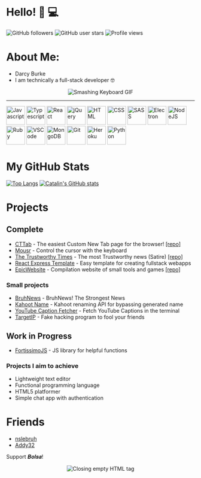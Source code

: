 # Hello! 🌊 💻

![GitHub followers](https://img.shields.io/github/followers/darccyy?style=for-the-badge) ![GitHub user stars](https://img.shields.io/github/stars/darccyy?style=for-the-badge) ![Profile views](https://komarev.com/ghpvc/?username=darccyy&style=for-the-badge&color=blue)

# About Me:

- Darcy Burke
- I am technically a full-stack developer 🤓

<div align="center">

  ![Smashing Keyboard GIF](https://media0.giphy.com/media/5xtDaryREtat7r2obvi/giphy.gif?cid=ecf05e47zkeipmvp7qyq05rh1ctacrme7zr1by10fdokdnnt&rid=giphy.gif&ct=s)

</div>

---

<img src="https://cdn.worldvectorlogo.com/logos/logo-javascript.svg" alt="Javascript" width="50" height="50"/> <img src="https://cdn.worldvectorlogo.com/logos/typescript.svg" alt="Typescript" width="50" height="50"/> <img src="https://cdn.worldvectorlogo.com/logos/react-2.svg" alt="React" width="50" height="50"/> <img src="https://cdn.worldvectorlogo.com/logos/jquery-4.svg" alt="jQuery" width="50" width="50" height="50"/> <img src="https://cdn.worldvectorlogo.com/logos/html-1.svg" alt="HTML" width="50" height="50"/> <img src="https://cdn.worldvectorlogo.com/logos/css-3.svg" alt="CSS" width="50" height="50"/> <img src="https://cdn.worldvectorlogo.com/logos/sass-1.svg" alt="SASS" width="50" height="50"/> <img src="https://cdn.worldvectorlogo.com/logos/electron-1.svg" alt="Electron" width="50" height="50"/> <img src="https://cdn.worldvectorlogo.com/logos/nodejs-1.svg" alt="NodeJS" width="50" height="50"/> <img src="https://cdn.worldvectorlogo.com/logos/ruby.svg" alt="Ruby" width="50" height="50"/> <img src="https://cdn.worldvectorlogo.com/logos/visual-studio-code-1.svg" alt="VSCode" width="50" height="50"/> <img src="https://cdn.worldvectorlogo.com/logos/mongodb-icon-1.svg" alt="MongoDB" width="50" height="50"/> <img src="https://cdn.worldvectorlogo.com/logos/git-icon.svg" alt="Git" width="50" height="50"/> <img src="https://cdn.worldvectorlogo.com/logos/heroku-4.svg" alt="Heroku" width="50" height="50"/> <img src="https://cdn.worldvectorlogo.com/logos/python-5.svg" alt="Python" width="50" height="50"/>

# My GitHub Stats

[![Top Langs](https://github-readme-stats.vercel.app/api/top-langs/?username=darccyy&hide=java,html,css&theme=radical)](https://github.com/anuraghazra/github-readme-stats) [![Catalin's GitHub stats](https://github-readme-stats.vercel.app/api?username=darccyy&theme=radical)](https://github.com/anuraghazra/github-readme-stats)

# Projects

## Complete

- [CTTab](https://darccyy.github.com/cttab) - The easiest Custom New Tab page for the browser! [[repo]](https://github.com/darccyy/cttab)
- [Mousr](https://github.com/darccyy/mousr) - Control the cursor with the keyboard
- [The Trustworthy Times](https://trustworthytimes.herokuapp.com) - The most Trustworthy news (Satire) [[repo]](https://github.com/darccyy/trustworthytimes)
- [React Express Template](https://github.com/darccyy/react-express-template) - Easy template for creating fullstack webapps
- [EpicWebsite](https://epicwebsite.bruh.international) - Compilation website of small tools and games [[repo]](https://github.com/epicwebsite/epicwebsite.github.io)

### Small projects

- [BruhNews](https://bruh.news) - BruhNews! The Strongest News
- [Kahoot Name](https://github.com/darccyy/kahoot-name) - Kahoot renaming API for bypassing generated name
- [YouTube Caption Fetcher](https://github.com/darccyy/youtube-caption) - Fetch YouTube Captions in the terminal
- [TargetIP](https://github.com/darccyy/targetip) - Fake hacking program to fool your friends

## Work in Progress

- [FortissimoJS](https://github.com/fortissimojs/fortissimojs.github.io) - JS library for helpful functions

### Projects I aim to achieve

- Lightweight text editor
- Functional programming language
- HTML5 platformer
- Simple chat app with authentication

# Friends

- [nslebruh](https://github.com/nslebruh)
- [Addy32](https://github.com/Addy32)

Support 𝑩𝒐𝒍𝒔𝒂!

<div align="center">

![Closing empty HTML tag](https://media3.giphy.com/media/MaI6BylfjAkDkfk4OC/giphy.gif?cid=ecf05e47b8pgakpqq75vo3aelwdi7ik9hfpqckeildfrpczh&rid=giphy.gif&ct=s)

</div>